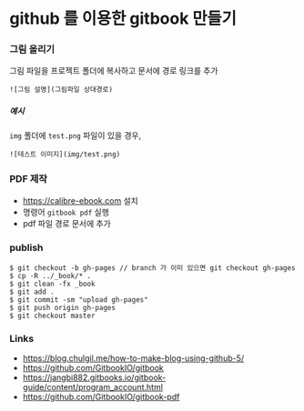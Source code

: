 # github 를 이용한 gitbook 만들기

### 그림 올리기
그림 파일을 프로젝트 폴더에 복사하고 문서에 경로 링크를 추가
```
![그림 설명](그림파일 상대경로)
```

##### 예시
`img` 폴더에 `test.png` 파일이 있을 경우,
```
![테스트 이미지](img/test.png)
```

### PDF 제작
* https://calibre-ebook.com 설치
* 명령어 `gitbook pdf` 실행
* pdf 파일 경로 문서에 추가

### publish
```
$ git checkout -b gh-pages // branch 가 이미 있으면 git checkout gh-pages
$ cp -R ../_book/* .
$ git clean -fx _book
$ git add .
$ git commit -sm "upload gh-pages"
$ git push origin gh-pages
$ git checkout master
```

### Links
* https://blog.chulgil.me/how-to-make-blog-using-github-5/
* https://github.com/GitbookIO/gitbook
* https://jangbi882.gitbooks.io/gitbook-guide/content/program_account.html
* https://github.com/GitbookIO/gitbook-pdf
